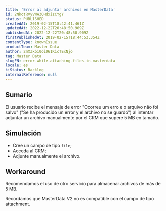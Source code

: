 ```yaml
---
title: 'Error al adjuntar archivos en MasterData'
id: 2NkotRVyvWA3OHdxizCYgY
status: PUBLISHED
createdAt: 2019-02-15T18:42:41.461Z
updatedAt: 2022-12-22T20:48:50.909Z
publishedAt: 2022-12-22T20:48:50.909Z
firstPublishedAt: 2019-02-15T18:44:53.354Z
contentType: knownIssue
productTeam: Master Data
author: 2mXZkbi0oi061KicTExNjo
tag: Master Data
slugEN: error-while-attaching-files-in-masterdata
locale: es
kiStatus: Backlog
internalReference: null
---
```


## Sumario

El usuario recibe el mensaje de error "Ocorreu um erro e o arquivo não foi salvo" ("Se ha producido un error y el archivo no se guardó") al intentar adjuntar un archivo manualmente por el CRM que supere 5 MB en tamaño.

## Simulación

- Cree un campo de tipo `file`;
- Acceda al CRM;
- Adjunte manualmente el archivo.

## Workaround

Recomendamos el uso de otro servicio para almacenar archivos de más de 5 MB.

Recordamos que MasterData V2 no es compatible con el campo de tipo attachment.

